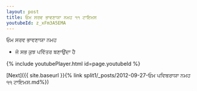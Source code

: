 ```yaml
---
layout: post
title: ਓਮ ਸਰਵ ਭਾਵਣਾਯਾ ਨਮਹ ੧੧ ਟਾਇਮਸ
youtubeId: z_xFm3A5EMA
---
```

 
 
 ਓਮ ਸਰਵ ਭਾਵਣਾਯਾ ਨਮਹ  
 
 -  ਜੋ ਸਭ ਕੁਝ ਪਵਿੱਤਰ ਬਣਾਉਂਦਾ ਹੈ 
 
  
 
  
 
 
 
 
 
 


{% include youtubePlayer.html id=page.youtubeId %}
 
[Next]({{ site.baseurl }}{% link  split1/_posts/2012-09-27-ਓਮ ਪਵਿਥਰਾਯਾ ਨਮਹ ੧੧ ਟਾਇਮਸ.md%})
 

